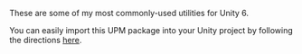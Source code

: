 These are some of my most commonly-used utilities for Unity 6.

You can easily import this UPM package into your Unity project by following the directions [here](https://docs.unity3d.com/6000.2/Documentation/Manual/upm-ui-giturl.html).
